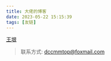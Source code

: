 ```yaml
---
title: 大佬的博客
date: 2023-05-22 15:15:39
tags: [友链]
---
```


[王垠](http://www.yinwang.org/#) 

> 联系方式: dccmmtop@foxmail.com